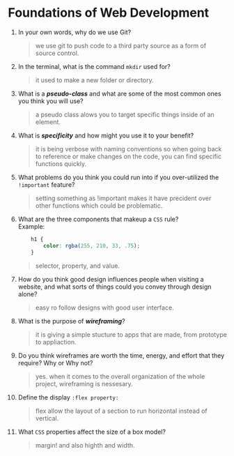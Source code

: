# Foundations of Web Development
01. In your own words, why do we use Git?
    
    > we use git to push code to a third party source as a form of source control.

02. In the terminal, what is the command `mkdir` used for?
    
    > it used to make a new folder or directory.

03. What is a ***pseudo-class*** and what are some of the most common ones you think you will use?
    
    > a pseudo class alows you to target specific things inside of an element. 

04. What is ***specificity*** and how might you use it to your benefit?
    
    > it is being verbose with naming conventions so when going back to reference or make changes on the code, you can find specific functions quickly.

05. What problems do you think you could run into if you over-utilized the `!important` feature?
    
    > setting something as !important makes it have precident over other functions which could be problematic.

06. What are the three components that makeup a `CSS` rule? <br> Example:

    ```css
        h1 {
            color: rgba(255, 210, 33, .75);
        }
    ```
     
     > selector, property, and value.

07. How do you think good design influences people when visiting a website, and what sorts of things could you convey through design alone?

    > easy ro follow designs with good user interface.

08. What is the purpose of ***wireframing***?

    >  it is giving a simple stucture to apps that are made, from prototype to appliaction.

09. Do you think wireframes are worth the time, energy, and effort that they require? Why or Why not?

    > yes. when it comes to the overall organization of the whole project, wireframing is nessesary.

10. Define the display `:flex property:`

    > flex allow the layout of a section to run horizontal instead of vertical.

11. What `CSS` properties affect the size of a box model?
    > margin! and also highth and width.
